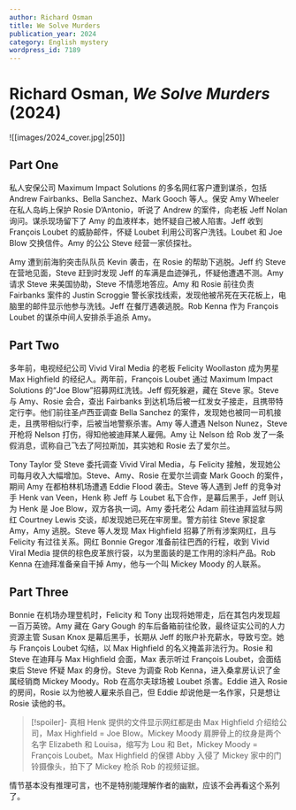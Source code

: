 ```yaml
---
author: Richard Osman
title: We Solve Murders
publication_year: 2024
category: English mystery
wordpress_id: 7189
---
```


# Richard Osman, <i>We Solve Murders</i> (2024)

![[images/2024_cover.jpg|250]]

## Part One

私人安保公司 Maximum Impact Solutions 的多名网红客户遭到谋杀，包括 Andrew Fairbanks、Bella Sanchez、Mark Gooch 等人。保安 Amy Wheeler 在私人岛屿上保护 Rosie D’Antonio，听说了 Andrew 的案件，向老板 Jeff Nolan 询问。谋杀现场留下了 Amy 的血液样本，她怀疑自己被人陷害。Jeff 收到 François Loubet 的威胁邮件，怀疑 Loubet 利用公司客户洗钱。Loubet 和 Joe Blow 交换信件。Amy 的公公 Steve 经营一家侦探社。

Amy 遭到前海豹突击队队员 Kevin 袭击，在 Rosie 的帮助下逃脱。Jeff 约 Steve 在营地见面，Steve 赶到时发现 Jeff 的车满是血迹弹孔，怀疑他遭遇不测。Amy 请求 Steve 来美国协助，Steve 不情愿地答应。Amy 和 Rosie 前往负责 Fairbanks 案件的 Justin Scroggie 警长家找线索，发现他被吊死在天花板上，电脑里的邮件显示他参与洗钱。Jeff 在餐厅遇袭逃脱。Rob Kenna 作为 François Loubet 的谋杀中间人安排杀手追杀 Amy。

## Part Two

多年前，电视经纪公司 Vivid Viral Media 的老板 Felicity Woollaston 成为男星 Max Highfield 的经纪人。两年前，François Loubet 通过 Maximum Impact Solutions 的“Joe Blow”招募网红洗钱。Jeff 假死躲避，藏在 Steve 家。Steve 与 Amy、Rosie 会合，查出 Fairbanks 到达机场后被一红发女子接走，且携带特定行李。他们前往圣卢西亚调查 Bella Sanchez 的案件，发现她也被同一司机接走，且携带相似行李，后被当地警察杀害。Amy 等人遭遇 Nelson Nunez，Steve 开枪将 Nelson 打伤，得知他被迪拜某人雇佣。Amy 让 Nelson 给 Rob 发了一条假消息，谎称自己飞去了阿拉斯加，其实她和 Rosie 去了爱尔兰。

Tony Taylor 受 Steve 委托调查 Vivid Viral Media，与 Felicity 接触，发现她公司每月收入大幅增加。Steve、Amy、Rosie 在爱尔兰调查 Mark Gooch 的案件，期间 Amy 在都柏林机场遭遇 Eddie Flood 袭击。Steve 等人遇到 Jeff 的竞争对手 Henk van Veen，Henk 称 Jeff 与 Loubet 私下合作，是幕后黑手，Jeff 则认为 Henk 是 Joe Blow，双方各执一词。Amy 委托老公 Adam 前往迪拜监狱与网红 Courtney Lewis 交谈，却发现她已死在牢房里。警方前往 Steve 家捉拿 Amy，Amy 逃脱。Steve 等人发现 Max Highfield 招募了所有涉案网红，且与 Felicity 有过往关系。网红 Bonnie Gregor 准备前往巴西的行程，收到 Vivid Viral Media 提供的棕色皮革旅行袋，以为里面装的是工作用的涂料产品。Rob Kenna 在迪拜准备亲自干掉 Amy，他与一个叫 Mickey Moody 的人联系。

## Part Three

Bonnie 在机场办理登机时，Felicity 和 Tony 出现将她带走，后在其包内发现超一百万英镑。Amy 藏在 Gary Gough 的车后备箱前往伦敦，最终证实公司的人力资源主管 Susan Knox 是幕后黑手，长期从 Jeff 的账户补充薪水，导致亏空。她与 François Loubet 勾结，以 Max Highfield 的名义掩盖非法行为。Rosie 和 Steve 在迪拜与 Max Highfield 会面，Max 表示听过 François Loubet，会面结束后 Steve 怀疑 Max 的身份。Steve 为调查 Rob Kenna，进入桑拿房认识了金属经销商 Mickey Moody。Rob 在高尔夫球场被 Loubet 杀害。Eddie 进入 Rosie 的房间，Rosie 以为他被人雇来杀自己，但 Eddie 却说他是一名作家，只是想让 Rosie 读他的书。

> [!spoiler]- 真相
> Henk 提供的文件显示网红都是由 Max Highfield 介绍给公司，Max Highfield = Joe Blow。Mickey Moody 肩胛骨上的纹身是两个名字 Elizabeth 和 Louisa，缩写为 Lou 和 Bet，Mickey Moody = François Loubet。Max Highfield 的保镖 Abby 入侵了 Mickey 家中的门铃摄像头，拍下了 Mickey 枪杀 Rob 的视频证据。

情节基本没有推理可言，也不是特别能理解作者的幽默，应该不会再看这个系列了。